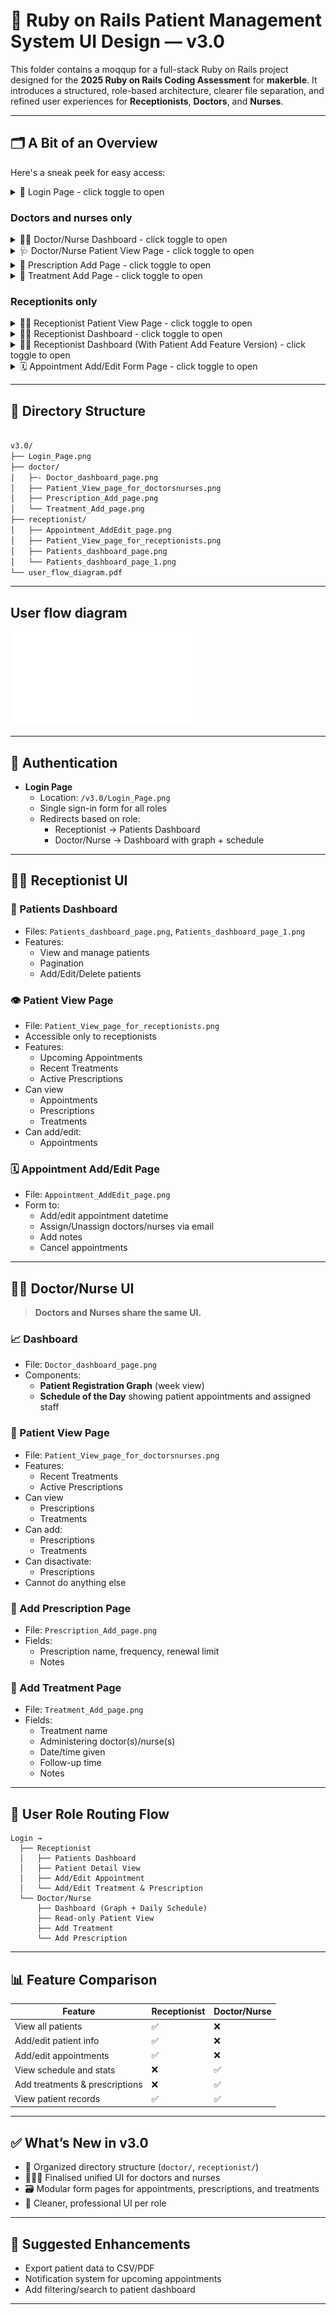 # 🏥 Ruby on Rails Patient Management System UI Design — v3.0

This folder contains a moqqup for a full-stack Ruby on Rails project designed for the **2025 Ruby on Rails Coding Assessment** for **makerble**. It introduces a structured, role-based architecture, clearer file separation, and refined user experiences for **Receptionists**, **Doctors**, and **Nurses**.

---

## 🗂️ A Bit of an Overview

Here's a sneak peek for easy access:

<details>
  <summary>🔐 Login Page - click toggle to open</summary>

  ![Login Page](./Login_Page.png)

</details>

### Doctors and nurses only

<details>
  <summary>👨‍⚕️ Doctor/Nurse Dashboard - click toggle to open</summary>

  ![Doctor Dashboard](./Doctor/Doctor_dashboard_page.png)

</details>

<details>
  <summary>🩺 Doctor/Nurse Patient View Page - click toggle to open</summary>

  ![Doctor/Nurse Patient View](./Doctor/Patient_View_page_for_doctorsnurses.png)

</details>

<details>
  <summary>💊 Prescription Add Page - click toggle to open</summary>

  ![Prescription Add Page](./Doctor/Prescription_Add_page.png)

</details>

<details>
  <summary>💉 Treatment Add Page - click toggle to open</summary>

  ![Treatment Add Page](./Doctor/Treatment_Add_page.png)

</details>

### Receptionits only

<details>
  <summary>👩‍💼 Receptionist Patient View Page - click toggle to open</summary>

  ![Receptionist Patient View](./Receptionist/Patient_View_page_for_receptionists.png)

</details>

<details>
  <summary>👩‍💼 Receptionist Dashboard - click toggle to open</summary>

  ![Receptionist Dashboard](./Receptionist/Patients_dashboard_page.png)

</details>

<details>
  <summary>👩‍💼 Receptionist Dashboard (With Patient Add Feature Version) - click toggle to open</summary>

  ![Receptionist Dashboard (With Patient Add Feature Version)](./Receptionist/Patients_dashboard_page_1.png)

</details>

<details>
  <summary>🗓️ Appointment Add/Edit Form Page - click toggle to open</summary>

  ![Appointment Add/Edit Form Page](./Receptionist/Appointment_AddEdit_page.png)

</details>

---

## 📁 Directory Structure

```bash

v3.0/
├── Login_Page.png
├── doctor/
│   ├─- Doctor_dashboard_page.png
│   ├── Patient_View_page_for_doctorsnurses.png
│   ├── Prescription_Add_page.png
│   └── Treatment_Add_page.png
├── receptionist/
│   ├── Appointment_AddEdit_page.png
│   ├── Patient_View_page_for_receptionists.png
│   ├── Patients_dashboard_page.png
│   └── Patients_dashboard_page_1.png
└── user_flow_diagram.pdf
```

---

## User flow diagram

![User flow diagram](./user_flow_diagram.pdf)

---

## 🔐 Authentication

- **Login Page**
  - Location: `/v3.0/Login_Page.png`
  - Single sign-in form for all roles
  - Redirects based on role:
    - Receptionist → Patients Dashboard
    - Doctor/Nurse → Dashboard with graph + schedule

---

## 👩‍💼 Receptionist UI

### 🧾 Patients Dashboard
- Files: `Patients_dashboard_page.png`, `Patients_dashboard_page_1.png`
- Features:
  - View and manage patients
  - Pagination
  - Add/Edit/Delete patients

### 👁️ Patient View Page
- File: `Patient_View_page_for_receptionists.png`
- Accessible only to receptionists
- Features:
  - Upcoming Appointments
  - Recent Treatments
  - Active Prescriptions
- Can view
  - Appointments
  - Prescriptions
  - Treatments
- Can add/edit:
  - Appointments

### 🗓️ Appointment Add/Edit Page
- File: `Appointment_AddEdit_page.png`
- Form to:
  - Add/edit appointment datetime
  - Assign/Unassign doctors/nurses via email
  - Add notes
  - Cancel appointments

---

## 🧑‍⚕️ Doctor/Nurse UI

> **Doctors and Nurses share the same UI.**

### 📈 Dashboard
- File: `Doctor_dashboard_page.png`
- Components:
  - **Patient Registration Graph** (week view)
  - **Schedule of the Day** showing patient appointments and assigned staff

### 🧍 Patient View Page
- File: `Patient_View_page_for_doctorsnurses.png`
- Features:
  - Recent Treatments
  - Active Prescriptions
- Can view
  - Prescriptions
  - Treatments
- Can add:
  - Prescriptions
  - Treatments
- Can disactivate:
  - Prescriptions
- Cannot do anything else

### 💊 Add Prescription Page
- File: `Prescription_Add_page.png`
- Fields:
  - Prescription name, frequency, renewal limit
  - Notes

### 💉 Add Treatment Page
- File: `Treatment_Add_page.png`
- Fields:
  - Treatment name
  - Administering doctor(s)/nurse(s)
  - Date/time given
  - Follow-up time
  - Notes

---

## 🧭 User Role Routing Flow

```text
Login →
  ├── Receptionist
  │   ├── Patients Dashboard
  │   ├── Patient Detail View
  │   ├── Add/Edit Appointment
  │   └── Add/Edit Treatment & Prescription
  └── Doctor/Nurse
      ├── Dashboard (Graph + Daily Schedule)
      ├── Read-only Patient View
      ├── Add Treatment
      └── Add Prescription
````

---

## 📊 Feature Comparison

| Feature                         | Receptionist | Doctor/Nurse |
| ------------------------------- | ------------ | ------------ |
| View all patients               | ✅            | ❌            |
| Add/edit patient info           | ✅            | ❌            |
| Add/edit appointments           | ✅            | ❌            |
| View schedule and stats         | ❌            | ✅            |
| Add treatments & prescriptions  | ❌            | ✅            |
| View patient records            | ✅            | ✅            |

---

## ✅ What’s New in v3.0

* 🔁 Organized directory structure (`doctor/`, `receptionist/`)
* 🧑‍🤝‍🧑 Finalised unified UI for doctors and nurses
* 🗃 Modular form pages for appointments, prescriptions, and treatments
* 🧼 Cleaner, professional UI per role

---

## 🧩 Suggested Enhancements

* Export patient data to CSV/PDF
* Notification system for upcoming appointments
* Add filtering/search to patient dashboard

---
